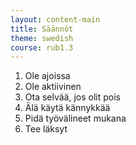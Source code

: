 ```yaml
---
layout: content-main
title: Säännöt
theme: swedish
course: rub1.3
---
```

1. Ole ajoissa
2. Ole aktiivinen
3. Ota selvää, jos olit pois
4. Älä käytä kännykkää
5. Pidä työvälineet mukana
6. Tee läksyt
